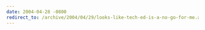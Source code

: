 ```yaml
---
date: 2004-04-28 -0800
redirect_to: /archive/2004/04/29/looks-like-tech-ed-is-a-no-go-for-me.aspx/
---
```

